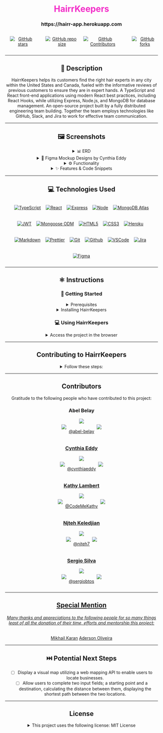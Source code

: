 <!-- Repo Shields. See https://shields.io for others or to customize this set of shields.   -->

# <h1 align="center" style='color: #f32dc8' >HairrKeepers</h1>

<h3 align="center">https://hairr-app.herokuapp.com</h3>

<div align="center">
<div style='display: flex; justify-content: center; gap: 1rem'>

<a href='https://img.shields.io/github/stars/Brridge-Group/Lions-Gate-Hairr?style=social&logo&logoColor=f32dc8'>

![GitHub stars](https://img.shields.io/github/stars/Brridge-Group/Lions-Gate-Hairr?style=social&logo&logoColor=f32dc8)
</a>

<a href='https://img.shields.io/github/repo-size/Brridge-Group/Lions-Gate-Hairr?color=f32dc8'>

![GitHub repo size](https://img.shields.io/github/repo-size/Brridge-Group/Lions-Gate-Hairr?color=f32dc8)
</a>

<a href='https://img.shields.io/github/contributors/Brridge-Group/Lions-Gate-Hairr?color=e00db2'>

![GitHub Contributors](https://img.shields.io/github/contributors/Brridge-Group/Lions-Gate-Hairr?color=e00db2)

</a>

<a href='https://img.shields.io/github/stars/Brridge-Group/Lions-Gate-Hairr?style=social&logo&logoColor=f32dc8'>

![GitHub forks](https://img.shields.io/github/forks/Brridge-Group/Lions-Gate-Hairr?style=social&logo&logoColor=f32dc8)
</a>

</div>

---

## 📝 Description

HairrKeepers helps its customers find the right hair experts in any city within the United States and Canada, fueled with the informative reviews of previous customers to ensure they are in expert hands. A TypeScript and React front-end applications using modern React best practices, including React Hooks, while utilizing Express, Node.js, and MongoDB for database management. An open-source project built by a fully distributed engineering team building. Together the team employs technologies like GitHub, Slack, and Jira to work for effective team communication.

---

## 🖼️ Screenshots

<details>
 <summary> 📊 ERD</summary>

 <!-- TODO: [ ] - Requesting Section Completion By Sergio -->

| Description                 | Screenshot                                                                |
| --------------------------- | ------------------------------------------------------------------------- |
| <h3 align="center">ERD</h3> | <img src="../client/src/assets/images//Example_ERD.MYC.png"  width="500"> |

</details>

<details>
 <summary> 🎨 Figma Mockup Designs by Cynthia Eddy</summary>

| Description                                                                                     | Screenshot                                            |
| ----------------------------------------------------------------------------------------------- | ----------------------------------------------------- |
| <h3 align="center">Desktop and Mobile Layout</h3> <h5 align="center">Initial Figma version</h5> | <img src="../client/src/assets/images/figmaNew.png" > |

</details>
<!-- <details open> -->
<details>
 <summary> ⚙️ Functionality</summary>

| Description                                                                                                                          | Screenshot                                                                         |
| ------------------------------------------------------------------------------------------------------------------------------------ | ---------------------------------------------------------------------------------- |
| <h3 align="center">Business List Page</h3> <h6 align="center" style="font-type:normal">Filter Businesses by Features & Services</h6> | <img src="../client/src/assets/images/ReadMe_BusinessListPage.png" width="700">    |
| <h3 align="center">Business Details Page</h3>                                                                                        | <img src="../client/src/assets/images/ReadMe_BusinessDetailsPage.png" width="700"> |
| <h3 align="center">Business Customer Review Page</h3> <h6 align="center">Leave Customer Feedback</h6>                                | <img src="../client/src/assets/images/ReadMe_ReviewPage.png" width="700">          |
| <h3 align="center">User Profile Page</h3> <h6 align="center">Edit User Profile Data & Add a Business</h6>                            | <img src="../client/src/assets/images/ReadMe_UserProfilePage.png" width="700">     |
| <h3 align="center">Owner Profile Page</h3> <h6 align="center">Edit Business Profile Data </h6>                                       | <img src="../client/src/assets/images/ReadMe_OwnerProfilePage.png" width="700">    |

</details>
<details>
 <summary> ✨ Features & Code Snippets</summary>

<details>
<summary>Responsivity</summary>

<h3 align="center">Desktop and Mobile</h3>

| Description                                                                                                                                                                                               | Demo                                                                                                                          |
| --------------------------------------------------------------------------------------------------------------------------------------------------------------------------------------------------------- | ----------------------------------------------------------------------------------------------------------------------------- |
| <h5 align="center">Overall layout is reliant on css Grid which allows fluid scaling, and css Flexbox within. Breakpoint for mobile 575 max. Hamburger and modal menus are present in mobile version.</h5> | <img src="https://user-images.githubusercontent.com/15850286/187746534-6fa1c363-a50b-4304-bb28-e178f7451b6c.gif" width="700"> |

</details>

<details>
<summary>CRUD Functionality</summary>
 <h3 align="center" >Reviews</h3>

| Description                                                                                                                                                                                                                            | Demo                                                                                                                                       |
| -------------------------------------------------------------------------------------------------------------------------------------------------------------------------------------------------------------------------------------- | ------------------------------------------------------------------------------------------------------------------------------------------ |
| <h5 align="center">Signed in user creates a review that is reflected in their profile, business list and details business page. An owner cannot write a review for his business. A user can also update his review and delete it.</h5> | <img  alt='CRUD3' src="https://user-images.githubusercontent.com/15850286/187742729-74d6beaf-390c-493d-a041-3fe0a1495801.gif" width="750"> |

</details>

<details>

<summary>Multi-Conditional Filter Functionality</summary>
<h3 align="center">Features and Services Filter</h3>

| Description                                                                                                                                                 | Demo                                                                                   |
| ----------------------------------------------------------------------------------------------------------------------------------------------------------- | -------------------------------------------------------------------------------------- |
| <h5 align="center">All Features and Services are dynamically loaded from the database and filter the returned list of businesses once set by the user.</h5> | <img src="../client/src/assets/images/ReadMe_Multi-CondFilterFeature.gif" width="450"> |

</details>

</details>

---

## 💻 Technologies Used

 <div style='display: flex; justify-content: center; gap: 0.5rem; flex-wrap: wrap;'>

<a href="(https://img.shields.io/badge/TypeScript-007ACC?style=for-the-badge&logo=typescript&logoColor=white">

![TypeScript](https://img.shields.io/badge/TypeScript-007ACC?style=for-the-badge&logo=typescript&logoColor=white)
</a>

<a href="https://img.shields.io/badge/-React-05122A?style=flat&logo=react">

![React](https://img.shields.io/badge/-React-05122A?style=flat&logo=react)</a>

<a href="https://img.shields.io/badge/-Express-333?style=flat&logo=express">

![Express](https://img.shields.io/badge/-Express-333?style=flat&logo=express)</a>

<a href="https://img.shields.io/badge/-Node.js-333?style=flat&logo=node.js">

![Node](https://img.shields.io/badge/-Node.js-333?style=flat&logo=node.js)</a>

<a href="https://img.shields.io/badge/-MongoDB-333?style=flat&logo=mongodb">

![MongoDB Atlas](https://img.shields.io/badge/-MongoDB-333?style=flat&logo=mongodb)</a>

<a href="https://img.shields.io/badge/-JSON_Web_Tokens-333?style=flat&logo=jsonwebtokens">

![JWT](https://img.shields.io/badge/-JSON_Web_Tokens-333?style=flat&logo=jsonwebtokens)</a>

<a href="https://img.shields.io/badge/-Mongoose_ODM-333?style=flat&logo=mongodb">

![Mongoose ODM](https://img.shields.io/badge/-Mongoose_ODM-333?style=flat&logo=mongodb)</a>

<a href="https://img.shields.io/badge/-HTML5-333?style=flat&logo=html5">

![HTML5](https://img.shields.io/badge/-HTML5-333?style=flat&logo=html5)</a>

<a href="https://img.shields.io/badge/-CSS-333?style=flat&logo=css3">

![CSS3](https://img.shields.io/badge/-CSS-333?style=flat&logo=css3)</a>

<a href="(https://img.shields.io/badge/-Heroku-333?style=flat&logo=heroku">

![Heroku](https://img.shields.io/badge/-Heroku-333?style=flat&logo=heroku)
</a>

<a href="https://img.shields.io/badge/-Markdown-05122A?style=flat&logo=markdown">

![Markdown](https://img.shields.io/badge/-Markdown-05122A?style=flat&logo=markdown)
</a>

<a href="https://img.shields.io/badge/prettier-1A2C34?style=for-the-badge&logo=prettier&logoColor=F7BA3E">

![Prettier](https://img.shields.io/badge/prettier-1A2C34?style=for-the-badge&logo=prettier&logoColor=F7BA3E)</a>

<a href="https://img.shields.io/badge/-Git-05122A?style=flat&logo=git">

![Git](https://img.shields.io/badge/-Git-05122A?style=flat&logo=git)</a>

<a href="https://img.shields.io/badge/-GitHub-05122A?style=flat&logo=github">

![Github](https://img.shields.io/badge/-GitHub-05122A?style=flat&logo=github)</a>

<a href="https://img.shields.io/badge/-VS_Code-05122A?style=flat&logo=visualstudio">

![VSCode](https://img.shields.io/badge/-VS_Code-05122A?style=flat&logo=visualstudio)</a>

<a href="https://img.shields.io/badge/Jira-0052CC?style=for-the-badge&logo=Jira&logoColor=white">

![Jira](https://img.shields.io/badge/Jira-0052CC?style=for-the-badge&logo=Jira&logoColor=white)</a>

<a href="https://img.shields.io/badge/Figma-F24E1E?style=for-the-badge&logo=figma&logoColor=white">

![Figma](https://img.shields.io/badge/Figma-F24E1E?style=for-the-badge&logo=figma&logoColor=white)</a>

</div>

---

## ⚛️ Instructions

### 📲 Getting Started

<details >
<summary>Prerequisites</summary>
<div align='left'>
This project uses [NodeJS](http://nodejs.org), [NPM](https://npmjs.com) and [MongDB](https://www.mongodb.com/). To confirm if locally installed:

1. Either run the following commands in the terminal: `node --version` or `npm --version` for NodeJS and `mongo --version` for MongoDB.
2. If not locally installed, to install visit the links below for download and install details.

   - [NodeJS and NPM](https://docs.npmjs.com/downloading-and-installing-node-js-and-npm)

   - [MongoDB](https://www.mongodb.com/download-center/shell)
   </div>
   </details>

<details>
<summary >Installing HairrKeepers </summary>
<div align='left'>

1. Open the terminal and in the desired directory, run `git clone https://github.com/Brridge-Group/Lions-Gate-Hairr.git` to clone [HairrKeepers](https://github.com/Brridge-Group/Lions-Gate-Hairr) project repository to the local machine.

2. Once cloned, from the terminal within the `Lions-Gate-Hairr/` directory of the repository, run `npm install` to install the backend dependencies. Then run in the terminal `cd Lions-Gate-Hairr/client` and run `npm install` inside the `client` directory to do the same.

3. Ensure `.env` is included within the `.gitignore` file in the `Lions-Gate-Hairr/` directory.

4. Create a new `.env` file in the `Lions-Gate-Hairr/` directory.
   1. In the `.env` file add the `MONGODB_URI` link to connected desired empty MongoBD database.
   2. Example:

```json
MONGODB_URI="mongodb://username:password@host1:port1,...,hostN:portN/database?authSource=admin&..."
```

<h5> Optional Database Pre-Seed</h5>

1. To create and seed the database, in the `Lions-Gate-Hairr/` directory from the terminal, run `node db/seed`.

2. In `Lions-Gate-Hairr/` run `mongo` in the terminal to start the MongoDB CLI.

</div>
</details>

### 💻 Using HairrKeepers

<details>
<summary>Access the project in the browser </summary>
<div align='left'>

1. Once all developer dependencies are downloaded:

   1. In `Lions-Gate-Hairr/client` run `npm run start` to start the front-end server.

   2. In `Lions-Gate-Hairr/` directory from the terminal, run `npm run dev` to start the NodeJS development server.

2. Visit a locally running copy of the project at `http://localhost:3000` (or as indicated in the terminal).

</div>
</details>

---

## Contributing to HairrKeepers

<details>
<summary>Follow these steps:</summary>
<div align='left'>

1. Fork this [HairrKeepers](https://github.com/Brridge-Group/Lions-Gate-Hairr) project repository.
2. Create a branch: `git checkout -b <[branch type]/[branch name][#ticketIssueID]>`, example: `git checkout -b feature/login-page#HAIR-31>`. Note naming convention.
3. Make all desired changes and commit them: `git commit -m '<commit_message>'`
4. Push to the original branch: `git push origin HairrKeepers/<location>`
5. Create and submit a pull request with at least two other developers tagged for review. See the GitHub documentation on [creating a pull request](https://help.github.com/en/github/collaborating-with-issues-and-pull-requests/creating-a-pull-request) for additional details.

</div>
</details>

---

## Contributors

  <!-- TODO: [ ] - Requesting Section Review, Remove, Update, Addition, and or Completion By Abel, Cynthia, && Sergio-->

Gratitude to the following people who have contributed to this project:

<h3>Abel Belay</h3>
<a href="mailto:[email]@[provider]" target="_blank">
    <img src="https://img.shields.io/badge/-[email_address]-c14438?style=flat&logo=Gmail&logoColor=white">
 </a>
<div style='display: flex; justify-content: center; gap: .5rem'>

<a href="https://www.linkedin.com/in/username" target="_blank">
      <img src="https://img.shields.io/badge/Abel Belay-blue?style=flat&logo=Linkedin&logoColor=f32dc8">
 </a>

[@abel-belay](https://github.com/abel-belay)

<a href="https://[username]g.github.io/portfolio" target="_blank">
    <img src="https://img.shields.io/badge/[username]github.io/portfolio-gold?style=flat&logo=github"

</a>

</div>
<h3>Cynthia Eddy</h3>
<a href="mailto:cynthiaeddynyc@gmail.com" target="_blank">
    <img src="https://img.shields.io/badge/-cynthiaeddynyc@gmail.com-c14438?style=flat&logo=Gmail&logoColor=white">
 </a>
<div style='display: flex; justify-content: center; gap: .5rem'>

<a href="https://www.linkedin.com/in/cynthiaeddy" target="_blank">
      <img src="https://img.shields.io/badge/Cynthia Eddy-blue?style=flat&logo=Linkedin&logoColor=f32dc8">
 </a>

[@cynthiaeddy](https://github.com/cynthiaeddy)

<a href="https://cynthiaeddy.netlify.app" target="_blank">
    <img src="https://img.shields.io/badge/cynthiaeddy-gold?style=flat&logo=github"

</a>

</div>

<h3>Kathy Lambert</h3>
<a href="mailto:Kathy@KathyLambert.me" target="_blank">
    <img src="https://img.shields.io/badge/-Kathy@KathyLambert.me-c14438?style=flat&logo=Gmail&logoColor=white">
 </a>

<div style='display: flex; justify-content: center; gap: .5rem'>

<a href="https://www.linkedin.com/in/k-lambert" target="_blank">
      <img src="https://img.shields.io/badge/Kathy Lambert-blue?style=flat&logo=Linkedin&logoColor=f32dc8">
 </a>

[@CodeMeKathy](https://github.com/CodeMeKathy)

 <a href="https://kathylambert.me" target="_blank">
    <img src="https://img.shields.io/badge/kathylambert.me-gold?style=flat&logo=github"

</a>

</div>

<h3>Njteh Keledjian</h3>
<a href="mailto:[email]@[provider]" target="_blank">
    <img src="https://img.shields.io/badge/-[email_address]-c14438?style=flat&logo=Gmail&logoColor=white">
 </a>
<div style='display: flex; justify-content: center; gap: .5rem'>

<a href="https://www.linkedin.com/in/username" target="_blank">
      <img src="https://img.shields.io/badge/Njteh Keledjian-blue?style=flat&logo=Linkedin&logoColor=f32dc8">
 </a>

[@njteh7](https://github.com/njteh7)

<a href="https://[username]g.github.io/portfolio" target="_blank">
    <img src="https://img.shields.io/badge/[username]github.io/portfolio-gold?style=flat&logo=github"

</a>

</div>

<h3>Sergio Silva</h3>
<a href="mailto:[email]@[provider]" target="_blank">
    <img src="https://img.shields.io/badge/-[email_address]-c14438?style=flat&logo=Gmail&logoColor=white">
 </a>
<div style='display: flex; justify-content: center; gap: .5rem'>

<a href="https://www.linkedin.com/in/username" target="_blank">
      <img src="https://img.shields.io/badge/Sergio Silvay-blue?style=flat&logo=Linkedin&logoColor=f32dc8">
 </a>

[@sergiobtos](https://github.com/sergiobtos)

<a href="https://[username]g.github.io/portfolio" target="_blank">
    <img src="https://img.shields.io/badge/[username]github.io/portfolio-gold?style=flat&logo=github"

</a>

</div>

---

## Special Mention

<h6>
Many thanks and appreciations to the following people for so many things least of all the donation of their time, efforts and mentorship this project:
</h6>

[Mikhail Karan](https://github.com/mikhail-karan)
[Aderson Oliveira](https://github.com/deskpal)

---

## ⏭️ Potential Next Steps

- [ ] Display a visual map utilizing a web mapping API to enable users to locate businesses.
- [ ] Allow users to complete two input fields; a starting point and a destination, calculating the distance between them, displaying the shortest path between the two locations.

---

## License

<details>

<summary>This project uses the following license: MIT License</summary>

<div align="left">
Copyright (c) 2022 HairrKeepers
<br>
</br>
Permission is hereby granted, free of charge, to any person obtaining a copy of this software and associated documentation files (the "Software"), to deal in the Software without restriction, including without limitation the rights to use, copy, modify, merge, publish, distribute, sublicense, and/or sell copies of the Software, and to permit persons to whom the Software is furnished to do so, subject to the following conditions:
<br>
</br>
The above copyright notice and this permission notice shall be included in all copies or substantial portions of the Software.
<br>
</br>
THE SOFTWARE IS PROVIDED "AS IS", WITHOUT WARRANTY OF ANY KIND, EXPRESS OR IMPLIED, INCLUDING BUT NOT LIMITED TO THE WARRANTIES OF MERCHANTABILITY, FITNESS FOR A PARTICULAR PURPOSE AND NONINFRINGEMENT. IN NO EVENT SHALL THE AUTHORS OR COPYRIGHT HOLDERS BE LIABLE FOR ANY CLAIM, DAMAGES OR OTHER LIABILITY, WHETHER IN AN ACTION OF CONTRACT, TORT OR OTHERWISE, ARISING FROM, OUT OF OR IN CONNECTION WITH THE SOFTWARE OR THE USE OR OTHER DEALINGS IN THE SOFTWARE.

</div>

</details>
</div>

